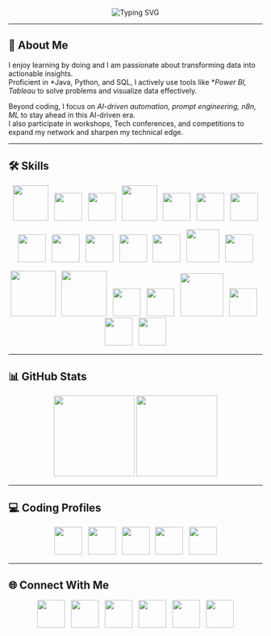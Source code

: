<p align="center">
  <img src="https://readme-typing-svg.demolab.com?font=Fira+Code&weight=600&size=28&duration=3000&pause=800&color=32CD32&center=true&vCenter=true&width=800&repeat=true&lines=Hello%20%F0%9F%91%8B%2C%20I%27m%20Teja;Data%20Analytics;Fullstack;AI%20Enthusiast&cacheBust=1" alt="Typing SVG" />
</p>



---

## 🚀 About Me  
I enjoy learning by doing and I am passionate about transforming data into actionable insights.  
Proficient in *Java, Python, and SQL, I actively use tools like **Power BI, Tableau* to solve problems and visualize data effectively.  

Beyond coding, I focus on *AI-driven automation, prompt engineering, n8n, ML* to stay ahead in this AI-driven era.  
I also participate in workshops, Tech conferences, and competitions to expand my network and sharpen my technical edge.  

---

## 🛠 Skills  

<p align="center">
  <img src="https://cdn-icons-png.flaticon.com/512/226/226777.png" width="70"/>&nbsp;&nbsp;
  <img src="https://upload.wikimedia.org/wikipedia/commons/c/c3/Python-logo-notext.svg" width="55"/>&nbsp;&nbsp;
  <img src="https://cdn-icons-png.flaticon.com/512/4248/4248443.png" width="55"/>&nbsp;&nbsp;
  <img src="https://upload.wikimedia.org/wikipedia/en/d/dd/MySQL_logo.svg" width="70"/>&nbsp;&nbsp;
  <img src="https://s3.amazonaws.com/codechef_shared/press/CodeChef_Logo.png" width="55"/>&nbsp;&nbsp;
  <img src="https://cdn-icons-png.flaticon.com/512/919/919825.png" width="55"/>&nbsp;&nbsp;
  <img src="https://cdn.worldvectorlogo.com/logos/react-2.svg" width="55"/>
</p>

<p align="center">
  <img src="https://cdn-icons-png.flaticon.com/512/732/732212.png" width="55"/>&nbsp;&nbsp;
  <img src="https://cdn-icons-png.flaticon.com/512/732/732190.png" width="55"/>&nbsp;&nbsp;
  <img src="https://cdn-icons-png.flaticon.com/512/5968/5968292.png" width="55"/>&nbsp;&nbsp;
  <img src="https://cdn.worldvectorlogo.com/logos/tailwindcss.svg" width="55"/>&nbsp;&nbsp;
  <img src="https://cdn.worldvectorlogo.com/logos/git-icon.svg" width="55"/>&nbsp;&nbsp;
  <img src="https://cdn-icons-png.flaticon.com/512/919/919853.png" width="65"/>&nbsp;&nbsp;
  <img src="https://cdn-icons-png.flaticon.com/512/733/733553.png" width="55"/>
</p>

<p align="center">
  <img src="https://upload.wikimedia.org/wikipedia/commons/3/31/NumPy_logo_2020.svg" width="90"/>&nbsp;&nbsp;
  <img src="https://upload.wikimedia.org/wikipedia/commons/e/ed/Pandas_logo.svg" width="90"/>&nbsp;&nbsp;
  <img src="https://upload.wikimedia.org/wikipedia/commons/8/84/Matplotlib_icon.svg" width="55"/>&nbsp;&nbsp;
  <img src="https://seaborn.pydata.org/_images/logo-mark-lightbg.svg" width="55"/>&nbsp;&nbsp;
  <img src="https://pytorch.org/assets/images/pytorch-logo.png" width="85"/>&nbsp;&nbsp;
  <img src="https://cdn.worldvectorlogo.com/logos/tensorflow-2.svg" width="55"/>&nbsp;&nbsp;
  <img src="https://upload.wikimedia.org/wikipedia/commons/c/cf/New_Power_BI_Logo.svg" width="55"/>&nbsp;&nbsp;
  <img src="https://cdn.worldvectorlogo.com/logos/tableau-software.svg" width="55"/>
</p>

---

## 📊 GitHub Stats  

<p align="center">
  <img src="https://github-readme-stats.vercel.app/api?username=MallamTeja&show_icons=true&theme=github_dark&include_all_commits=true&count_private=true&title_color=228B22&icon_color=228B22&text_color=228B22&bg_color=0D1117" height="160"/>
  <img src="https://github-readme-streak-stats.herokuapp.com/?user=MallamTeja&theme=dark&background=0D1117&ring=228B22&fire=228B22&currStreakLabel=228B22&sideLabels=228B22&dates=228B22" height="160"/>
</p>

---

## 💻 Coding Profiles  

<p align="center">
  <a href="https://leetcode.com/tejamallam026" target="_blank"><img src="https://upload.wikimedia.org/wikipedia/commons/1/19/LeetCode_logo_black.png" width="55"/></a>&nbsp;&nbsp;
  <a href="https://www.codechef.com/users/tejamallam" target="_blank"><img src="https://s3.amazonaws.com/codechef_shared/press/CodeChef_Logo.png" width="55"/></a>&nbsp;&nbsp;
  <a href="https://www.hackerrank.com/mallamteja" target="_blank"><img src="https://cdn.worldvectorlogo.com/logos/hackerrank.svg" width="55"/></a>&nbsp;&nbsp;
  <a href="https://codeforces.com/profile/tejamallam" target="_blank"><img src="https://cdn.iconscout.com/icon/free/png-256/free-code-forces-3521352-2944796.png" width="55"/></a>&nbsp;&nbsp;
  <a href="https://auth.geeksforgeeks.org/user/mallamsi8z/" target="_blank"><img src="https://upload.wikimedia.org/wikipedia/commons/4/43/GeeksforGeeks.svg" width="55"/></a>
</p>

---

## 🌐 Connect With Me  

<p align="center">
  <a href="https://www.linkedin.com/in/mallam-teja/" target="_blank"><img src="https://cdn-icons-png.flaticon.com/512/174/174857.png" width="55"/></a>&nbsp;&nbsp;
  <a href="https://x.com/Mallam_Teja?s=09" target="_blank"><img src="https://cdn-icons-png.flaticon.com/512/5969/5969020.png" width="55"/></a>&nbsp;&nbsp;
  <a href="https://www.reddit.com/user/Salt_Owl5906/" target="_blank"><img src="https://cdn-icons-png.flaticon.com/512/3670/3670226.png" width="55"/></a>&nbsp;&nbsp;
  <a href="https://unstop.com/u/tejakqba8271" target="_blank"><img src="https://d8it4huxumps7.cloudfront.net/uploads/images/unstop/unstop-logo.svg" width="55"/></a>&nbsp;&nbsp;
  <a href="https://www.figma.com/@tejamallam" target="_blank"><img src="https://cdn-icons-png.flaticon.com/512/5968/5968705.png" width="55"/></a>&nbsp;&nbsp;
  <a href="https://github.com/MallamTeja" target="_blank"><img src="https://cdn-icons-png.flaticon.com/512/733/733609.png" width="55"/></a>
</p>
